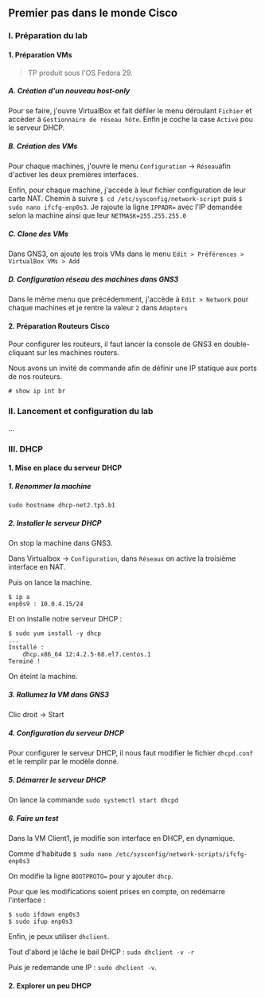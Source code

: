 ## Premier pas dans le monde Cisco

### I. Préparation du lab

#### 1. Préparation VMs

>TP produit sous l'OS Fedora 29.

##### A. Création d'un nouveau host-only
Pour se faire, j'ouvre VirtualBox et fait défiler le menu déroulant `Fichier` et accèder à `Gestionnaire de réseau hôte`. Enfin je coche la case `Activé` pou le serveur DHCP.

##### B. Création des VMs
Pour chaque machines, j'ouvre le menu `Configuration` -> `Réseau`afin d'activer les deux premières interfaces.

Enfin, pour chaque machine, j'accède à leur fichier configuration de leur carte NAT. Chemin à suivre `$ cd /etc/sysconfig/network-script` puis `$ sudo nano ifcfg-enp0s3`. Je rajoute la ligne `IPPADR=` avec l'IP demandée selon la machine ainsi que leur `NETMASK=255.255.255.0`

##### C. Clone des VMs
Dans GNS3, on ajoute les trois VMs dans le menu `Edit > Préférences > VirtualBox VMs > Add`

##### D. Configuration réseau des machines dans GNS3
Dans le même menu que précédemment, j'accède à `Edit > Network` pour chaque machines et je rentre la valeur `2` dans `Adapters`

#### 2. Préparation Routeurs Cisco
Pour configurer les routeurs, il faut lancer la console de GNS3 en double-cliquant sur les machines routers.

Nous avons un invité de commande afin de définir une IP statique aux ports de nos routeurs.
```
# show ip int br
```

### II. Lancement et configuration du lab
...

### III. DHCP

#### 1. Mise en place du serveur DHCP

##### 1. Renommer la machine
`sudo hostname dhcp-net2.tp5.b1`

##### 2. Installer le serveur DHCP
On stop la machine dans GNS3.

Dans Virtualbox -> `Configuration`, dans `Réseaux` on active la troisième interface en NAT.

Puis on lance la machine.
```
$ ip a
enp0s9 : 10.0.4.15/24
```
Et on installe notre serveur DHCP : 
```
$ sudo yum install -y dhcp
...
Installé :
	dhcp.x86_64 12:4.2.5-68.el7.centos.1
Terminé !
```
On éteint la machine.

##### 3. Rallumez la VM dans GNS3
Clic droit -> Start

##### 4. Configuration du serveur DHCP
Pour configurer le serveur DHCP, il nous faut modifier le fichier `dhcpd.conf` et le remplir par le modèle donné.

##### 5. Démarrer le serveur DHCP
On lance la commande `sudo systemctl start dhcpd`

##### 6. Faire un test
Dans la VM Client1, je modifie son interface en DHCP, en dynamique.

Comme d'habitude `$ sudo nano /etc/sysconfig/network-scripts/ifcfg-enp0s3`

On modifie la ligne `BOOTPROTO=` pour y ajouter `dhcp`.

Pour que les modifications soient prises en compte, on redémarre l'interface :

```
$ sudo ifdown enp0s3
$ sudo ifup enp0s3  
```
Enfin, je peux utiliser `dhclient`.

Tout d'abord je lâche le bail DHCP : `sudo dhclient -v -r`

Puis je redemande une IP : `sudo dhclient -v`.

#### 2. Explorer un peu DHCP
